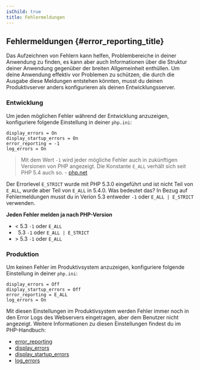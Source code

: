 ```yaml
---
isChild: true
title: Fehlermeldungen
---
```


## Fehlermeldungen  {#error_reporting_title}

Das Aufzeichnen von Fehlern kann helfen, Problembereiche in deiner Anwendung zu finden, es kann aber auch Informationen über die Struktur deiner Anwendung gegenüber der breiten Allgemeinheit enthüllen. Um deine Anwendung effektiv vor Problemen zu schützen, die durch die Ausgabe diese Meldungen entstehen könnten, musst du deinen Produktivserver anders konfigurieren als deinen Entwicklungsserver.

### Entwicklung

Um jeden möglichen Fehler während der Entwicklung anzuzeigen, konfiguriere folgende Einstellung in deiner `php.ini`:

    display_errors = On
    display_startup_errors = On
    error_reporting = -1
    log_errors = On

> Mit dem Wert `-1` wird jeder mögliche Fehler auch in zukünftigen Versionen von PHP angezeigt. Die Konstante `E_ALL` verhält sich seit PHP 5.4 auch so. - [php.net](http://php.net/manual/function.error-reporting.php)

Der Errorlevel `E_STRICT` wurde mit PHP 5.3.0 eingeführt und ist nicht Teil von `E_ALL`, wurde aber Teil von `E_ALL` in 5.4.0. Was bedeutet das? In Bezug auf Fehlermeldungen musst du in Verion 5.3 entweder `-1` oder `E_ALL | E_STRICT` verwenden.

**Jeden Fehler melden ja nach PHP-Version**

* &lt; 5.3 `-1` oder `E_ALL`
* &nbsp; 5.3 `-1` oder `E_ALL | E_STRICT`
* &gt; 5.3 `-1` oder `E_ALL`

### Produktion

Um keinen Fehler im Produktivsystem anzuzeigen, konfiguriere folgende Einstellung in deiner `php.ini`:

    display_errors = Off
    display_startup_errors = Off
    error_reporting = E_ALL
    log_errors = On

Mit diesen Einstellungen im Produktivsystem werden Fehler immer noch in den Error Logs des Webservers eingetragen, aber dem Benutzer nicht angezeigt. Weitere Informationen zu diesen Einstellungen findest du im PHP-Handbuch:

* [error_reporting](http://php.net/manual/errorfunc.configuration.php#ini.error-reporting)
* [display_errors](http://php.net/manual/errorfunc.configuration.php#ini.display-errors)
* [display_startup_errors](http://php.net/manual/errorfunc.configuration.php#ini.display-startup-errors)
* [log_errors](http://php.net/manual/errorfunc.configuration.php#ini.log-errors)

